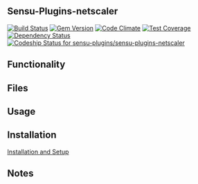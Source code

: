 ## Sensu-Plugins-netscaler

[ ![Build Status](https://travis-ci.org/sensu-plugins/sensu-plugins-netscaler.svg?branch=master)](https://travis-ci.org/sensu-plugins/sensu-plugins-netscaler)
[![Gem Version](https://badge.fury.io/rb/sensu-plugins-netscaler.svg)](http://badge.fury.io/rb/sensu-plugins-netscaler)
[![Code Climate](https://codeclimate.com/github/sensu-plugins/sensu-plugins-netscaler/badges/gpa.svg)](https://codeclimate.com/github/sensu-plugins/sensu-plugins-netscaler)
[![Test Coverage](https://codeclimate.com/github/sensu-plugins/sensu-plugins-netscaler/badges/coverage.svg)](https://codeclimate.com/github/sensu-plugins/sensu-plugins-netscaler)
[![Dependency Status](https://gemnasium.com/sensu-plugins/sensu-plugins-netscaler.svg)](https://gemnasium.com/sensu-plugins/sensu-plugins-netscaler)
[![Codeship Status for sensu-plugins/sensu-plugins-netscaler](https://codeship.com/projects/8572a5b0-edcc-0132-8223-1efd3f886df2/status?branch=master)](https://codeship.com/projects/84122)

## Functionality

## Files

## Usage

## Installation

[Installation and Setup](https://github.com/sensu-plugins/documentation/blob/master/user_docs/installation_instructions.md)

## Notes
